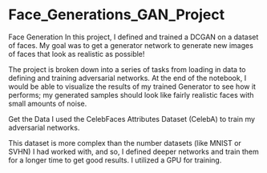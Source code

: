 # Face_Generations_GAN_Project

Face Generation
In this project, I defined and trained a DCGAN on a dataset of faces. My goal was to get a generator network to generate new images 
of faces that look as realistic as possible!

The project is broken down into a series of tasks from loading in data to defining and training adversarial networks. 
At the end of the notebook, I would be able to visualize the results of my trained Generator to see how it performs; 
my generated samples should look like fairly realistic faces with small amounts of noise.

Get the Data
I used the CelebFaces Attributes Dataset (CelebA) to train my adversarial networks.

This dataset is more complex than the number datasets (like MNIST or SVHN) I had worked with, and so, I defined
deeper networks and train them for a longer time to get good results. I utilized a GPU for training.
